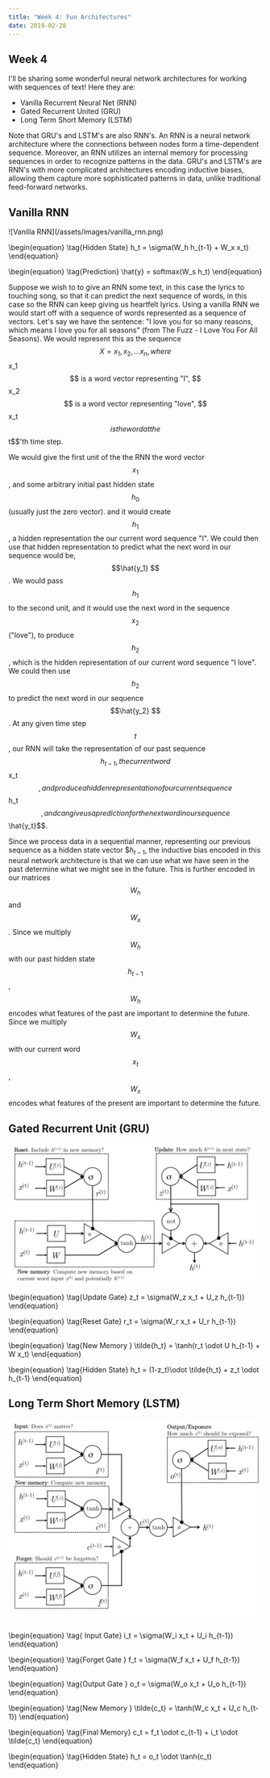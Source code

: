 ```yaml
---
title: "Week 4: Fun Architectures"
date: 2019-02-28
---
```

## Week 4
 
I'll be sharing some wonderful neural network architectures for working with sequences of text! Here they are:
<ul>
    <li> Vanilla Recurrent Neural Net (RNN) </li>
    <li> Gated Recurrent United (GRU) </li>
    <li> Long Term Short Memory (LSTM)</li>
</ul>
Note that GRU's and LSTM's are also RNN's. An RNN is a neural network architecture where the connections between
nodes form a time-dependent sequence. Moreover, an RNN utilizes an internal memory for processing sequences in order
to recognize patterns in the data. GRU's and LSTM's are RNN's with more complicated architectures encoding inductive 
biases, allowing them capture more sophisticated patterns in data, unlike traditional feed-forward networks.  
<h2> Vanilla RNN </h2> 
![Vanilla RNN](/assets/images/vanilla_rnn.png)

\begin{equation} \tag{Hidden  State}
h_t = \sigma(W_h h_{t-1} + W_x x_t)
\end{equation}

\begin{equation} \tag{Prediction}
\hat{y} = softmax(W_s h_t)
\end{equation}

Suppose we wish to to give an RNN some text, in this case the lyrics to touching song, so that it can predict the next sequence 
of words, in this case so the RNN can keep giving us heartfelt lyrics. Using a vanilla RNN we would start off with a sequence of words 
represented as a sequence of vectors.  Let's say we have the sentence: "I love you for so many reasons, which means I love you 
for all seasons" (from The Fuzz - I Love You For All Seasons). We would represent this as the sequence  $$X = {x_1,x_2,...x_n},
 where $$x_1$$ is a word vector representing "I", $$x_2$$ is a word vector representing  "love", $$x_t$$ is the word at the $$t$$'th time step.   

We would give the first unit of the the RNN the word vector $$x_1$$, and some arbitrary initial past hidden state $$h_0$$ (usually just the zero vector).
and it would create $$h_1$$, a hidden representation the our current word sequence "I". We could then use that hidden representation 
to predict what the next word in our sequence would be, $$\hat{y_1} $$. We would pass $$h_1$$ to the second unit, and it would 
use the next word in the sequence $$x_2$$("love"), to produce $$h_2$$, which is the hidden representation of our current word
sequence "I love". We could then use $$h_2$$ to predict the next word in our sequence $$\hat{y_2} $$. At any given time step 
$$t$$, our RNN will take the representation of our past sequence $$h_{t-1}, the current word $$x_t$$, and produce a hidden representation of our current 
sequence $$h_t$$, and can give us a prediction for the next word in our sequence $$ \hat{y_t}$$. 

Since we process data in a sequential manner, representing our previous sequence as a hidden state vector $$h_{t-1}$,
 the inductive bias encoded in this neural network architecture is that we can use what we have seen in the past determine 
 what we might see in the future. This is further encoded in our matrices $$W_h$$ and $$W_x$$. Since we multiply $$W_h$$ with our past
 hidden state $$h_{t-1}$$, $$W_h$$ encodes what features of the past are important to determine the future. Since we multiply $$W_x$$ with our
 current word $$x_t$$, $$W_x$$ encodes what features of the present are important to determine the future. 
<h2> Gated Recurrent Unit (GRU) </h2> 

![GRU](/assets/images/gru.png)

\begin{equation} \tag{Update Gate}
z_t = \sigma(W_z x_t + U_z h_{t-1})
\end{equation}

\begin{equation} \tag{Reset Gate}
r_t = \sigma(W_r x_t + U_r h_{t-1})
\end{equation}

\begin{equation} \tag{New Memory }
\tilde{h_t} = \tanh(r_t \odot U h_{t-1} + W x_t)
\end{equation}

\begin{equation} \tag{Hidden State}
h_t = (1-z_t)\odot \tilde{h_t} + z_t \odot h_{t-1}
\end{equation}

<h2> Long Term Short Memory (LSTM) </h2> 

![lstm](/assets/images/lstm.png)

\begin{equation} \tag{ Input Gate}
i_t = \sigma(W_i x_t + U_i h_{t-1})
\end{equation}

\begin{equation} \tag{Forget Gate }
f_t = \sigma(W_f x_t + U_f h_{t-1})
\end{equation}

\begin{equation} \tag{Output Gate }
o_t = \sigma(W_o x_t + U_o h_{t-1})
\end{equation}

\begin{equation} \tag{New Memory }
\tilde{c_t} = \tanh(W_c x_t + U_c h_{t-1})
\end{equation}

\begin{equation} \tag{Final Memory} 
c_t = f_t \odot c_{t-1} + i_t \odot \tilde{c_t}
\end{equation}

\begin{equation} \tag{Hidden State}
h_t = o_t \odot \tanh(c_t)
\end{equation}




